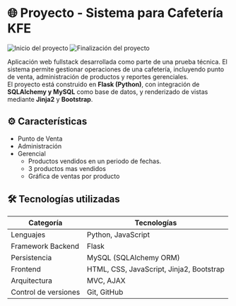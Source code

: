 # 🌐 Proyecto - Sistema para Cafetería KFE
![Inicio del proyecto](https://img.shields.io/badge/Inicio-Mayo%202025-blue)
![Finalización del proyecto](https://img.shields.io/badge/Finalizado-Junio%202025-green)

Aplicación web fullstack desarrollada como parte de una prueba técnica. El sistema permite gestionar operaciones de una cafetería, incluyendo punto de venta, administración de productos y reportes gerenciales.  
El proyecto está construido en **Flask (Python)**, con integración de **SQLAlchemy y MySQL** como base de datos, y renderizado de vistas mediante **Jinja2** y **Bootstrap**.

## ⚙️ Características  
- Punto de Venta
- Administración
- Gerencial
  - Productos vendidos en un periodo de fechas.
  - 3 productos mas vendidos
  - Gráfica de ventas por producto

## 🛠️ Tecnologías utilizadas
| Categoría          | Tecnologías            |
|---------------------|------------------------|
| Lenguajes           | Python, JavaScript     |
| Framework Backend   | Flask                  |
| Persistencia        | MySQL (SQLAlchemy ORM) |
| Frontend         | HTML, CSS, JavaScript, Jinja2, Bootstrap |
| Arquitectura        | MVC, AJAX              |
| Control de versiones| Git, GitHub            |
